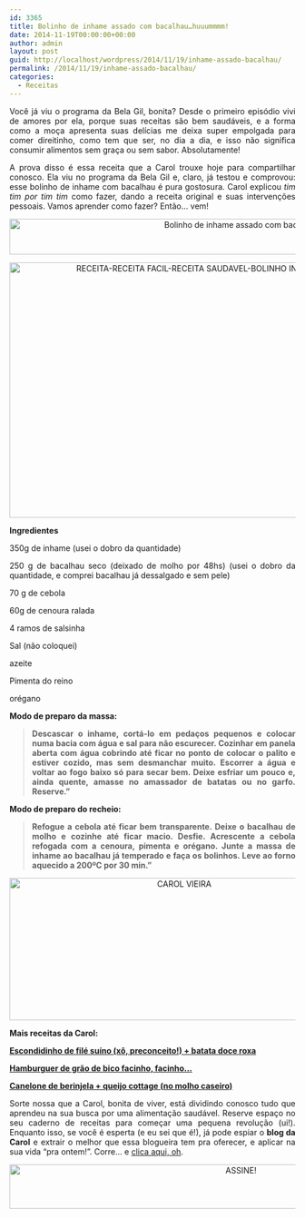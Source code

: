 ```yaml
---
id: 3365
title: Bolinho de inhame assado com bacalhau…huuummmm!
date: 2014-11-19T00:00:00+00:00
author: admin
layout: post
guid: http://localhost/wordpress/2014/11/19/inhame-assado-bacalhau/
permalink: /2014/11/19/inhame-assado-bacalhau/
categories:
  - Receitas
---
```

<p align="justify">
  Você já viu o programa da Bela Gil, bonita? Desde o primeiro episódio vivi de amores por ela, porque suas receitas são bem saudáveis, e a forma como a moça apresenta suas delícias me deixa super empolgada para comer direitinho, como tem que ser, no dia a dia, e isso não significa consumir alimentos sem graça ou sem sabor. Absolutamente!
</p>

<p align="justify">
  A prova disso é essa receita que a Carol trouxe hoje para compartilhar conosco. Ela viu no programa da Bela Gil e, claro, já testou e comprovou: esse bolinho de inhame com bacalhau é pura gostosura. Carol explicou<em> tim tim por tim tim</em> como fazer, dando a receita original e suas intervenções pessoais. Vamos aprender como fazer? Então… vem!
</p>

<p align="center">
  <a href="http://www.trololodemulher.com.br/blog/wp-content/uploads/2014/10/Bolinho-de-inhame-assado-com-bacalhau.png"><img class="alignnone size-full wp-image-10552" src="http://www.trololodemulher.com.br/blog/wp-content/uploads/2014/10/Bolinho-de-inhame-assado-com-bacalhau.png" alt="Bolinho de inhame assado com bacalhau" width="800" height="63" /></a>
</p>

<p align="center">
  <a href="http://www.trololodemulher.com.br/blog/wp-content/uploads/2014/10/RECEITA-RECEITA-FACIL-RECEITA-SAUDAVEL-BOLINHO-INHAME-BACALHAU-BELA-GIL.jpg"><img class="alignnone size-full wp-image-10553" src="http://www.trololodemulher.com.br/blog/wp-content/uploads/2014/10/RECEITA-RECEITA-FACIL-RECEITA-SAUDAVEL-BOLINHO-INHAME-BACALHAU-BELA-GIL.jpg" alt="RECEITA-RECEITA FACIL-RECEITA SAUDAVEL-BOLINHO INHAME-BACALHAU-BELA GIL" width="800" height="450" /></a>
</p>

<p align="justify">
  <strong>Ingredientes</strong>
</p>

<p align="justify">
  350g de inhame (usei o dobro da quantidade)
</p>

<p align="justify">
  250 g de bacalhau seco (deixado de molho por 48hs) (usei o dobro da quantidade, e comprei bacalhau já dessalgado e sem pele)
</p>

<p align="justify">
  70 g de cebola
</p>

<p align="justify">
  60g de cenoura ralada
</p>

<p align="justify">
  4 ramos de salsinha
</p>

<p align="justify">
  Sal (não coloquei)
</p>

<p align="justify">
  azeite
</p>

<p align="justify">
  Pimenta do reino
</p>

<p align="justify">
  orégano
</p>

<p align="justify">
  <strong>Modo de preparo da massa: </strong>
</p>

> <p align="justify">
>   <strong>Descascar o inhame, cortá-lo em pedaços pequenos e colocar numa bacia com água e sal para não escurecer. Cozinhar em panela aberta com água cobrindo até ficar no ponto de colocar o palito e estiver cozido, mas sem desmanchar muito. Escorrer a água e voltar ao fogo baixo só para secar bem. Deixe esfriar um pouco e, ainda quente, amasse no amassador de batatas ou no garfo. Reserve.”</strong>
> </p>

<p align="justify">
  <strong>Modo de preparo do recheio:</strong>
</p>

> <p align="justify">
>   <strong>Refogue a cebola até ficar bem transparente. Deixe o bacalhau de molho e cozinhe até ficar macio. Desfie. Acrescente a cebola refogada com a cenoura, pimenta e orégano. Junte a massa de inhame ao bacalhau já temperado e faça os bolinhos. Leve ao forno aquecido a 200ºC por 30 min.”</strong>
> </p>

<p align="center">
  <a href="http://www.trololodemulher.com.br/blog/wp-content/uploads/2014/07/CAROL-VIEIRA.png"><img class="alignnone size-full wp-image-10204" src="http://www.trololodemulher.com.br/blog/wp-content/uploads/2014/07/CAROL-VIEIRA.png" alt="CAROL VIEIRA" width="600" height="251" /></a>
</p>

<p align="justify">
  <strong>Mais receitas da Carol:</strong>
</p>

<p align="justify">
  <a href="http://www.trololodemulher.com.br/2014/10/15/escondidinho-file-suino/" target="_blank"><strong>Escondidinho de filé suíno (xô, preconceito!) + batata doce roxa</strong></a>
</p>

<p align="justify">
  <a href="http://www.trololodemulher.com.br/2014/10/01/hamburguer-saudavel/" target="_blank"><strong>Hamburguer de grão de bico facinho, facinho…</strong></a>
</p>

<p align="justify">
  <a href="http://www.trololodemulher.com.br/2014/07/28/canelone-berinjela-queijo/" target="_blank"><strong>Canelone de berinjela + queijo cottage (no molho caseiro)</strong></a>
</p>

<p align="justify">
  Sorte nossa que a Carol, bonita de viver, está dividindo conosco tudo que aprendeu na sua busca por uma alimentação saudável. Reserve espaço no seu caderno de receitas para começar uma pequena revolução (ui!). Enquanto isso, se você é esperta (e eu sei que é!), já pode espiar o <strong>blog da Carol</strong> e extrair o melhor que essa blogueira tem pra oferecer, e aplicar na sua vida “pra ontem!”. Corre… e <a href="http://mundocarolvieira.blogspot.com.br/" target="_blank">clica aqui, oh</a>.
</p>

<p align="center">
  <a href="http://feedburner.google.com/fb/a/mailverify?uri=blogbichafemea&loc=pt_BR" target="_blank"><img class="alignnone size-full wp-image-10439" src="http://www.trololodemulher.com.br/blog/wp-content/uploads/2014/09/ASSINE.png" alt="ASSINE!" width="800" height="78" /></a>
</p>

<p align="justify">